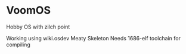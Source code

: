 # VoomOS

Hobby OS with zilch point

Working using wiki.osdev Meaty Skeleton
Needs 1686-elf toolchain for compiling

